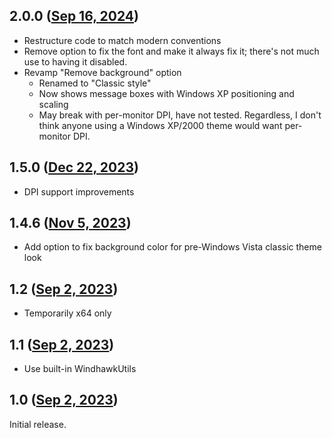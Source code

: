 ## 2.0.0 ([Sep 16, 2024](https://github.com/ramensoftware/windhawk-mods/blob/e7a03d627c3bc66756e9748a987d484863153397/mods/msg-box-font-fix.wh.cpp))

- Restructure code to match modern conventions
- Remove option to fix the font and make it always fix it; there's
  not much use to having it disabled.
- Revamp "Remove background" option
  - Renamed to "Classic style"
  - Now shows message boxes with Windows XP positioning and scaling
  - May break with per-monitor DPI, have not tested. Regardless, I don't
    think anyone using a Windows XP/2000 theme would want per-monitor DPI.

## 1.5.0 ([Dec 22, 2023](https://github.com/ramensoftware/windhawk-mods/blob/dd8ab1339fb2b5208222b38f325f8bfc378da558/mods/msg-box-font-fix.wh.cpp))

* DPI support improvements

## 1.4.6 ([Nov 5, 2023](https://github.com/ramensoftware/windhawk-mods/blob/a08c60fdb07f810002787e4b6bf12dd0828973ce/mods/msg-box-font-fix.wh.cpp))

* Add option to fix background color for pre-Windows Vista classic theme look

## 1.2 ([Sep 2, 2023](https://github.com/ramensoftware/windhawk-mods/blob/cc1a729e476a6b5044cd09d1068f6ad195292cbe/mods/msg-box-font-fix.wh.cpp))

* Temporarily x64 only

## 1.1 ([Sep 2, 2023](https://github.com/ramensoftware/windhawk-mods/blob/f4942e9c7cba28ea5fa515307e4dd843969a7902/mods/msg-box-font-fix.wh.cpp))

* Use built-in WindhawkUtils

## 1.0 ([Sep 2, 2023](https://github.com/ramensoftware/windhawk-mods/blob/dd74a66cba0597c67f530df2d84259bcbc94432d/mods/msg-box-font-fix.wh.cpp))

Initial release.
